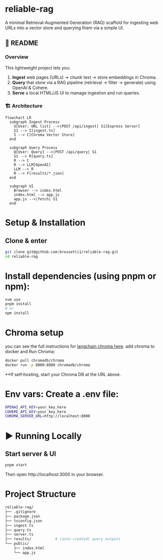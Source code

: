 # reliable-rag

A minimal Retrieval-Augmented Generation (RAG) scaffold for ingesting web URLs into a vector store and querying them via a simple UI.

## 📖 README

### Overview
This lightweight project lets you:

1. **Ingest** web pages (URLs) → chunk text → store embeddings in Chroma.
2. **Query** that store via a RAG pipeline (retrieval → filter → generate) using OpenAI & Cohere.
3. **Serve** a local HTML/JS UI to manage ingestion and run queries.

### 🏗️ Architecture

```mermaid
flowchart LR
  subgraph Ingest Process
    U[User: URL list] -->|POST /api/ingest| S1[Express Server]
    S1 --> I[ingest.ts]
    I --> C[Chroma Vector Store]
  end

  subgraph Query Process
    Q[User: Query] -->|POST /api/query| S1
    S1 --> R[query.ts]
    R --> C
    R --> LLM[OpenAI]
    LLM --> R
    R --> F[results/*.json]
  end

  subgraph UI
    Browser --> index.html
    index.html --> app.js
    app.js -->|fetch| S1
  end
```

# Setup & Installation
## Clone & enter

```bash
git clone git@github.com:brossetti1/reliable-rag.git
cd reliable-rag
```

# Install dependencies (using pnpm or npm):

```bash
nvm use
pnpm install
# or
npm install
```

# Chroma setup

you can see the full instructions for [langchain chroma here](https://js.langchain.com/docs/integrations/vectorstores/chroma/). add chroma to docker and Run Chroma:

```bash
docker pull chromadb/chroma
docker run -p 8000:8000 chromadb/chroma
```
**If self‑hosting, start your Chroma DB at the URL above.

# Env vars: Create a .env file:

```bash
OPENAI_API_KEY=your_key_here
COHERE_API_KEY=your_key_here
CHROMA_SERVER_URL=http://localhost:8000
```


# ▶️ Running Locally
## Start server & UI

```bash
pnpm start
```

Then open http://localhost:3000 in your browser.


# Project Structure

```bash
reliable-rag/
├── .gitignore
├── package.json
├── tsconfig.json
├── ingest.ts
├── query.ts
├── server.ts
├── results/           # (auto-created) query outputs
└── public/
    ├── index.html
    └── app.js
```
